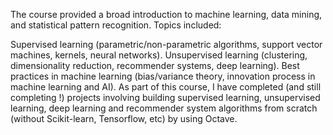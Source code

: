 
The course provided a broad introduction to machine learning, data mining, and statistical pattern recognition. Topics included:

Supervised learning (parametric/non-parametric algorithms, support vector machines, kernels, neural networks).
Unsupervised learning (clustering, dimensionality reduction, recommender systems, deep learning).
Best practices in machine learning (bias/variance theory, innovation process in machine learning and AI).
As part of this course, I have completed (and still completing !) projects involving building supervised learning, unsupervised learning, deep learning and recommender system algorithms from scratch (without Scikit-learn, Tensorflow, etc) by using Octave.

